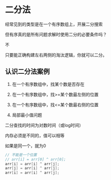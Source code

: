 # 二分法

经常见到的类型是在一个有序数组上，开展二分搜索

但有序真的是所有问题求解时使用二分的必要条件吗？

不

只要能正确构建左右两侧的淘汰逻辑，你就可以二分。



## 认识二分法案例

1) 在一个有序数组中，找某个数是否存在

2) 在一个有序数组中，找>=某个数最左侧的位置

3) 在一个有序数组中，找<=某个数最右侧的位置

4) 局部最小值问题



二分查找的时间为对数时间（或log时间）



内存必须是不同的，值可以相等

如果是同一个，就为0

```java
// 不能是一个位置
// arr[i] = arr[0] ^ arr[0];
arr[i] = arr[i] ^ arr[j];
arr[j] = arr[i] ^ arr[j];
arr[i] = arr[i] ^ arr[j];
```

